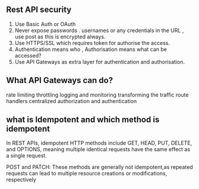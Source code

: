 Rest API security
------------------
1. Use Basic Auth or OAuth
2. Never expose passwords . usernames or any credentials in the URL , 
   use post as this is encrypted always.
3. Use HTTPS/SSL which requires token for authorise the access.
4. Authentication means who , Authorisation means what can be accessed?
4. Use API Gateways as extra layer for authentication and authorisation.

**What API Gateways can do?**
-----------------------------
rate limiting
throttling
logging and monitoring
transforming the traffic
route handlers
centralized authorization and authentication

****what is Idempotent and which method is idempotent****
---------------------------------------------------------
In REST APIs, idempotent HTTP methods include GET, HEAD, PUT, DELETE, and OPTIONS, meaning multiple 
identical requests have the same effect as a single request.

POST and PATCH:
These methods are generally not idempotent,as repeated requests can lead to multiple resource creations or modifications, respectively


